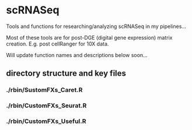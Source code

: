 # scRNASeq
Tools and functions for researching/analyzing scRNASeq in my pipelines...

Most of these tools are for post-DGE (digital gene expression) matrix creation. E.g. post cellRanger for 10X data. 

Will update function names and descriptions below soon...

## directory structure and key files

### ./rbin/SustomFXs_Caret.R

### ./rbin/CustomFXs_Seurat.R

### ./rbin/CustomFXs_Useful.R
